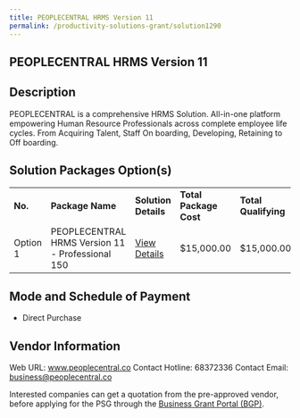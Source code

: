 ```yaml
---
title: PEOPLECENTRAL HRMS Version 11
permalink: /productivity-solutions-grant/solution1290
---
```


## PEOPLECENTRAL HRMS Version 11

## Description

PEOPLECENTRAL is a comprehensive HRMS Solution. All-in-one platform empowering Human Resource Professionals across complete employee life cycles. From Acquiring Talent, Staff On boarding, Developing, Retaining to Off boarding.

## Solution Packages Option(s)

<table>
<tr>
<td><b>No.</b></td>
<td><b>Package Name</b></td>
<td><b>Solution Details</b></td>
<td><b>Total Package Cost</b></td>
<td><b>Total Qualifying</b></td>
</tr>
<tr>
<td>Option 1</td>
<td>PEOPLECENTRAL HRMS Version 11 - Professional 150</td>
<td><a href='https://www.gobusiness.gov.sg/images/psg/Desensitised_PeopleCentral_HRMS_Annex_3_CR_wef_4_Nov_2021_Part_3.pdf'>View Details</a></td>
<td>$15,000.00</td>
<td>$15,000.00</td>
</tr>
</table>

## Mode and Schedule of Payment

 - Direct Purchase

## Vendor Information

 
Web URL: www.peoplecentral.co 
Contact Hotline: 68372336 
Contact Email: business@peoplecentral.co


Interested companies can get a quotation from the pre-approved vendor, before applying for the PSG through the <a href='https://www.businessgrants.gov.sg/'>Business Grant Portal (BGP)</a>.

